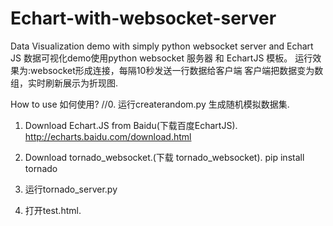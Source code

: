 # Echart-with-websocket-server
Data Visualization demo with simply python websocket server and Echart JS
数据可视化demo使用python websocket 服务器 和 EchartJS 模板。
运行效果为:websocket形成连接，每隔10秒发送一行数据给客户端
客户端把数据变为数组，实时刷新展示为折现图.

How to use 如何使用?
//0. 运行createrandom.py 生成随机模拟数据集. 

1. Download Echart.JS from Baidu(下载百度EchartJS). http://echarts.baidu.com/download.html

2. Download tornado_websocket.(下载 tornado_websocket). 
pip install tornado

3. 运行tornado_server.py

4. 打开test.html.
